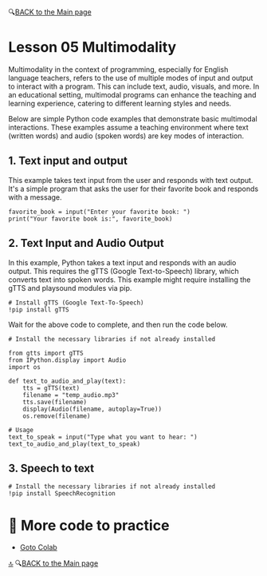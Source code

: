 🔍[BACK to the Main page](https://github.com/MK316/Coding4ET/blob/main/README.md)

# Lesson 05 Multimodality

Multimodality in the context of programming, especially for English language teachers, refers to the use of multiple modes of input and output to interact with a program. This can include text, audio, visuals, and more. In an educational setting, multimodal programs can enhance the teaching and learning experience, catering to different learning styles and needs.

Below are simple Python code examples that demonstrate basic multimodal interactions. These examples assume a teaching environment where text (written words) and audio (spoken words) are key modes of interaction.


## 1. Text input and output
This example takes text input from the user and responds with text output. It's a simple program that asks the user for their favorite book and responds with a message.

```
favorite_book = input("Enter your favorite book: ")
print("Your favorite book is:", favorite_book)
```



## 2. Text Input and Audio Output
In this example, Python takes a text input and responds with an audio output. This requires the gTTS (Google Text-to-Speech) library, which converts text into spoken words. This example might require installing the gTTS and playsound modules via pip.

```
# Install gTTS (Google Text-To-Speech)
!pip install gTTS
```

Wait for the above code to complete, and then run the code below.

```
# Install the necessary libraries if not already installed

from gtts import gTTS
from IPython.display import Audio
import os

def text_to_audio_and_play(text):
    tts = gTTS(text)
    filename = "temp_audio.mp3"
    tts.save(filename)
    display(Audio(filename, autoplay=True))
    os.remove(filename)

# Usage
text_to_speak = input("Type what you want to hear: ")
text_to_audio_and_play(text_to_speak)

```


## 3. Speech to text

```
# Install the necessary libraries if not already installed
!pip install SpeechRecognition

```

# 🌱 More code to practice

+ [Goto Colab](https://github.com/MK316/Coding4ET/blob/main/Multimodality_practice.ipynb)


[🔝](#Lesson-05-Multimodality)
🔍[BACK to the Main page](https://github.com/MK316/Coding4ET/blob/main/README.md)
